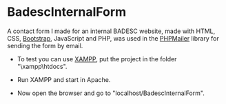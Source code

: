 # BadescInternalForm

A contact form I made for an internal BADESC website, made with HTML, CSS, [Bootstrap](https://getbootstrap.com/), JavaScript and PHP, was used in the [PHPMailer](https://github.com/PHPMailer/PHPMailer) library for sending the form by email.

* To test you can use [XAMPP](https://www.apachefriends.org/pt_br/index.html), put the project in the folder "\xampp\htdocs".

* Run XAMPP and start in Apache.

* Now open the browser and go to "localhost/BadescInternalForm".
